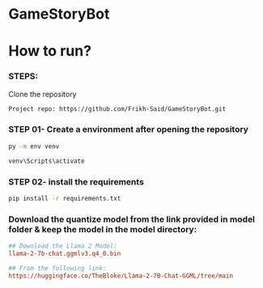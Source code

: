 # GameStoryBot

# How to run?
### STEPS:

Clone the repository

```bash
Project repo: https://github.com/Frikh-Said/GameStoryBot.git
```

### STEP 01- Create a environment after opening the repository

```bash
py -m env venv
```

```bash
venv\Scripts\activate
```

### STEP 02- install the requirements
```bash
pip install -r requirements.txt
```

### Download the quantize model from the link provided in model folder & keep the model in the model directory:

```ini
## Download the Llama 2 Model:
llama-2-7b-chat.ggmlv3.q4_0.bin

## From the following link:
https://huggingface.co/TheBloke/Llama-2-7B-Chat-GGML/tree/main
```

